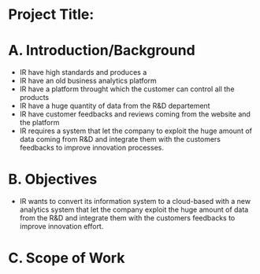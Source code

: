 # Project Title:

# A. Introduction/Background

- IR have high standards and produces a 
- IR have an old business analytics platform
- IR have a platform throught which the customer can control all the products
- IR have a huge quantity of data from the R&D departement
- IR have customer feedbacks and reviews coming from the website and the platform
- IR requires a system that let the company to exploit the huge amount of data coming from R&D and integrate them with the customers feedbacks to improve innovation processes. 

# B. Objectives

- IR wants to convert its information system to a cloud-based with a new analytics system that let the company exploit the huge amount of data from the R&D and integrate them with the customers feedbacks to improve innovation effort.

# C. Scope of Work
